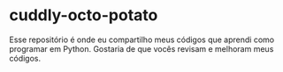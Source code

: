 # cuddly-octo-potato
Esse repositório é onde eu compartilho meus códigos que aprendi como programar em Python. Gostaria de que vocês revisam e melhoram meus códigos. 
